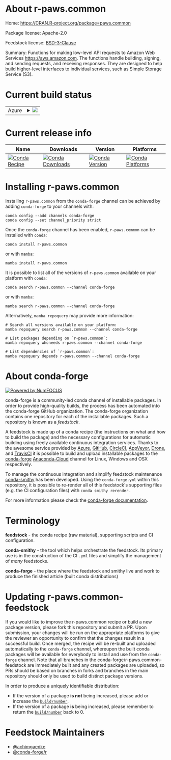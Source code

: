 About r-paws.common
===================

Home: https://CRAN.R-project.org/package=paws.common

Package license: Apache-2.0

Feedstock license: [BSD-3-Clause](https://github.com/conda-forge/r-paws.common-feedstock/blob/main/LICENSE.txt)

Summary: Functions for making low-level API requests to Amazon Web Services <https://aws.amazon.com>. The functions handle building, signing, and sending requests, and receiving responses. They are designed to help build higher-level interfaces to individual services, such as Simple Storage Service (S3).

Current build status
====================


<table>
    
  <tr>
    <td>Azure</td>
    <td>
      <details>
        <summary>
          <a href="https://dev.azure.com/conda-forge/feedstock-builds/_build/latest?definitionId=14210&branchName=main">
            <img src="https://dev.azure.com/conda-forge/feedstock-builds/_apis/build/status/r-paws.common-feedstock?branchName=main">
          </a>
        </summary>
        <table>
          <thead><tr><th>Variant</th><th>Status</th></tr></thead>
          <tbody><tr>
              <td>linux_64_r_base4.0</td>
              <td>
                <a href="https://dev.azure.com/conda-forge/feedstock-builds/_build/latest?definitionId=14210&branchName=main">
                  <img src="https://dev.azure.com/conda-forge/feedstock-builds/_apis/build/status/r-paws.common-feedstock?branchName=main&jobName=linux&configuration=linux_64_r_base4.0" alt="variant">
                </a>
              </td>
            </tr><tr>
              <td>linux_64_r_base4.1</td>
              <td>
                <a href="https://dev.azure.com/conda-forge/feedstock-builds/_build/latest?definitionId=14210&branchName=main">
                  <img src="https://dev.azure.com/conda-forge/feedstock-builds/_apis/build/status/r-paws.common-feedstock?branchName=main&jobName=linux&configuration=linux_64_r_base4.1" alt="variant">
                </a>
              </td>
            </tr><tr>
              <td>osx_64_r_base4.0</td>
              <td>
                <a href="https://dev.azure.com/conda-forge/feedstock-builds/_build/latest?definitionId=14210&branchName=main">
                  <img src="https://dev.azure.com/conda-forge/feedstock-builds/_apis/build/status/r-paws.common-feedstock?branchName=main&jobName=osx&configuration=osx_64_r_base4.0" alt="variant">
                </a>
              </td>
            </tr><tr>
              <td>osx_64_r_base4.1</td>
              <td>
                <a href="https://dev.azure.com/conda-forge/feedstock-builds/_build/latest?definitionId=14210&branchName=main">
                  <img src="https://dev.azure.com/conda-forge/feedstock-builds/_apis/build/status/r-paws.common-feedstock?branchName=main&jobName=osx&configuration=osx_64_r_base4.1" alt="variant">
                </a>
              </td>
            </tr><tr>
              <td>win_64_r_base4.0</td>
              <td>
                <a href="https://dev.azure.com/conda-forge/feedstock-builds/_build/latest?definitionId=14210&branchName=main">
                  <img src="https://dev.azure.com/conda-forge/feedstock-builds/_apis/build/status/r-paws.common-feedstock?branchName=main&jobName=win&configuration=win_64_r_base4.0" alt="variant">
                </a>
              </td>
            </tr><tr>
              <td>win_64_r_base4.1</td>
              <td>
                <a href="https://dev.azure.com/conda-forge/feedstock-builds/_build/latest?definitionId=14210&branchName=main">
                  <img src="https://dev.azure.com/conda-forge/feedstock-builds/_apis/build/status/r-paws.common-feedstock?branchName=main&jobName=win&configuration=win_64_r_base4.1" alt="variant">
                </a>
              </td>
            </tr>
          </tbody>
        </table>
      </details>
    </td>
  </tr>
</table>

Current release info
====================

| Name | Downloads | Version | Platforms |
| --- | --- | --- | --- |
| [![Conda Recipe](https://img.shields.io/badge/recipe-r--paws.common-green.svg)](https://anaconda.org/conda-forge/r-paws.common) | [![Conda Downloads](https://img.shields.io/conda/dn/conda-forge/r-paws.common.svg)](https://anaconda.org/conda-forge/r-paws.common) | [![Conda Version](https://img.shields.io/conda/vn/conda-forge/r-paws.common.svg)](https://anaconda.org/conda-forge/r-paws.common) | [![Conda Platforms](https://img.shields.io/conda/pn/conda-forge/r-paws.common.svg)](https://anaconda.org/conda-forge/r-paws.common) |

Installing r-paws.common
========================

Installing `r-paws.common` from the `conda-forge` channel can be achieved by adding `conda-forge` to your channels with:

```
conda config --add channels conda-forge
conda config --set channel_priority strict
```

Once the `conda-forge` channel has been enabled, `r-paws.common` can be installed with `conda`:

```
conda install r-paws.common
```

or with `mamba`:

```
mamba install r-paws.common
```

It is possible to list all of the versions of `r-paws.common` available on your platform with `conda`:

```
conda search r-paws.common --channel conda-forge
```

or with `mamba`:

```
mamba search r-paws.common --channel conda-forge
```

Alternatively, `mamba repoquery` may provide more information:

```
# Search all versions available on your platform:
mamba repoquery search r-paws.common --channel conda-forge

# List packages depending on `r-paws.common`:
mamba repoquery whoneeds r-paws.common --channel conda-forge

# List dependencies of `r-paws.common`:
mamba repoquery depends r-paws.common --channel conda-forge
```


About conda-forge
=================

[![Powered by
NumFOCUS](https://img.shields.io/badge/powered%20by-NumFOCUS-orange.svg?style=flat&colorA=E1523D&colorB=007D8A)](https://numfocus.org)

conda-forge is a community-led conda channel of installable packages.
In order to provide high-quality builds, the process has been automated into the
conda-forge GitHub organization. The conda-forge organization contains one repository
for each of the installable packages. Such a repository is known as a *feedstock*.

A feedstock is made up of a conda recipe (the instructions on what and how to build
the package) and the necessary configurations for automatic building using freely
available continuous integration services. Thanks to the awesome service provided by
[Azure](https://azure.microsoft.com/en-us/services/devops/), [GitHub](https://github.com/),
[CircleCI](https://circleci.com/), [AppVeyor](https://www.appveyor.com/),
[Drone](https://cloud.drone.io/welcome), and [TravisCI](https://travis-ci.com/)
it is possible to build and upload installable packages to the
[conda-forge](https://anaconda.org/conda-forge) [Anaconda-Cloud](https://anaconda.org/)
channel for Linux, Windows and OSX respectively.

To manage the continuous integration and simplify feedstock maintenance
[conda-smithy](https://github.com/conda-forge/conda-smithy) has been developed.
Using the ``conda-forge.yml`` within this repository, it is possible to re-render all of
this feedstock's supporting files (e.g. the CI configuration files) with ``conda smithy rerender``.

For more information please check the [conda-forge documentation](https://conda-forge.org/docs/).

Terminology
===========

**feedstock** - the conda recipe (raw material), supporting scripts and CI configuration.

**conda-smithy** - the tool which helps orchestrate the feedstock.
                   Its primary use is in the construction of the CI ``.yml`` files
                   and simplify the management of *many* feedstocks.

**conda-forge** - the place where the feedstock and smithy live and work to
                  produce the finished article (built conda distributions)


Updating r-paws.common-feedstock
================================

If you would like to improve the r-paws.common recipe or build a new
package version, please fork this repository and submit a PR. Upon submission,
your changes will be run on the appropriate platforms to give the reviewer an
opportunity to confirm that the changes result in a successful build. Once
merged, the recipe will be re-built and uploaded automatically to the
`conda-forge` channel, whereupon the built conda packages will be available for
everybody to install and use from the `conda-forge` channel.
Note that all branches in the conda-forge/r-paws.common-feedstock are
immediately built and any created packages are uploaded, so PRs should be based
on branches in forks and branches in the main repository should only be used to
build distinct package versions.

In order to produce a uniquely identifiable distribution:
 * If the version of a package **is not** being increased, please add or increase
   the [``build/number``](https://docs.conda.io/projects/conda-build/en/latest/resources/define-metadata.html#build-number-and-string).
 * If the version of a package **is** being increased, please remember to return
   the [``build/number``](https://docs.conda.io/projects/conda-build/en/latest/resources/define-metadata.html#build-number-and-string)
   back to 0.

Feedstock Maintainers
=====================

* [@achimgaedke](https://github.com/achimgaedke/)
* [@conda-forge/r](https://github.com/conda-forge/r/)

